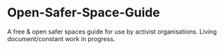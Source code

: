 # Open-Safer-Space-Guide
A free &amp; open safer spaces guide for use by activist organisations. Living document/constant work in progress.
